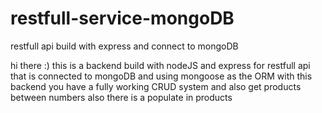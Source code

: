 # restfull-service-mongoDB
restfull api build with express and connect to mongoDB


hi there :)
this is a backend build with nodeJS and express for restfull api that is connected to mongoDB and using mongoose as the ORM 
with this backend you have a fully working CRUD system and also get products between numbers
also there is a populate in products 
